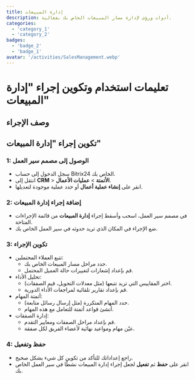 ```yaml
---
title: إدارة المبيعات
description: أدوات ورؤى لإدارة مسار المبيعات الخاص بك بفعالية.
categories: 
  - 'category_1'
  - 'category_2'
badges: 
  - 'badge_2'
  - 'badge_1'
avatar: '/activities/SalesManagement.webp'
---
```


# تعليمات استخدام وتكوين إجراء "إدارة المبيعات"

## وصف الإجراء

## **تكوين إجراء "إدارة المبيعات"**

### 1: الوصول إلى مصمم سير العمل
- سجل الدخول إلى حساب Bitrix24 الخاص بك.
- انتقل إلى **CRM** > **الأتمتة** > **عمليات الأعمال**.
- انقر على **إنشاء عملية أعمال** أو حدد عملية موجودة لتعديلها.

### 2: إضافة إجراء إدارة المبيعات
- في مصمم سير العمل، اسحب وأسقط إجراء **إدارة المبيعات** من قائمة الإجراءات المتاحة.
- ضع الإجراء في المكان الذي تريد حدوثه في سير العمل الخاص بك.

### 3: تكوين الإجراء
- تتبع العملاء المحتملين:
  - حدد مراحل مسار المبيعات الخاص بك.
  - قم بإعداد إشعارات لتغييرات حالة العميل المحتمل.
- تحليل الأداء:
  - اختر المقاييس التي تريد تتبعها (مثل معدلات التحويل، قيم الصفقات).
  - قم بإعداد تقارير تلقائية لمراجعات الأداء الدورية.
- أتمتة المهام:
  - حدد المهام المتكررة (مثل إرسال رسائل متابعة).
  - أنشئ قواعد أتمتة للتعامل مع هذه المهام.
- إدارة الصفقات:
  - قم بإعداد مراحل الصفقات ومعايير التقدم.
  - عيّن مهام ومواعيد نهائية لأعضاء الفريق لكل صفقة.

### 4: حفظ وتفعيل
- راجع إعداداتك للتأكد من تكوين كل شيء بشكل صحيح.
- انقر على **حفظ** ثم **تفعيل** لجعل إجراء إدارة المبيعات نشطًا في سير العمل الخاص بك.